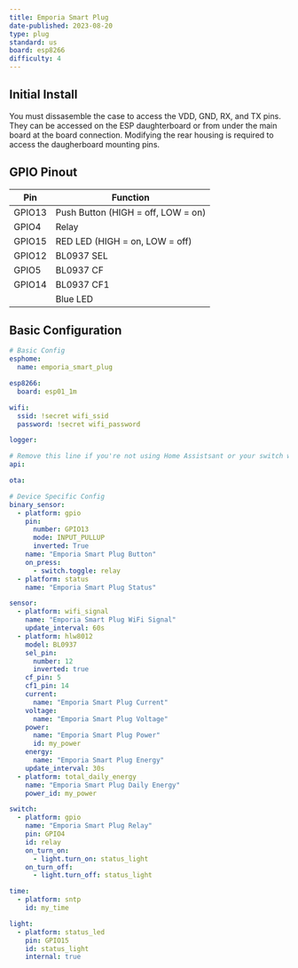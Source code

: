```yaml
---
title: Emporia Smart Plug
date-published: 2023-08-20
type: plug
standard: us
board: esp8266
difficulty: 4
---
```


## Initial Install

You must dissasemble the case to access the VDD, GND, RX, and TX pins. They can be accessed on the ESP daughterboard or
from under the main board at the board connection. Modifying the rear housing is required to access the daugherboard
mounting pins.

## GPIO Pinout

| Pin    | Function                           |
| ------ | ---------------------------------- |
| GPIO13 | Push Button (HIGH = off, LOW = on) |
| GPIO4  | Relay                              |
| GPIO15 | RED LED (HIGH = on, LOW = off)     |
| GPIO12 | BL0937 SEL                         |
| GPIO5  | BL0937 CF                          |
| GPIO14 | BL0937 CF1                         |
|        | Blue LED                           |

## Basic Configuration

```yaml
# Basic Config
esphome:
  name: emporia_smart_plug

esp8266:
  board: esp01_1m

wifi:
  ssid: !secret wifi_ssid
  password: !secret wifi_password

logger:

# Remove this line if you're not using Home Assistsant or your switch will restart every now and again
api:

ota:

# Device Specific Config
binary_sensor:
  - platform: gpio
    pin:
      number: GPIO13
      mode: INPUT_PULLUP
      inverted: True
    name: "Emporia Smart Plug Button"
    on_press:
      - switch.toggle: relay
  - platform: status
    name: "Emporia Smart Plug Status"

sensor:
  - platform: wifi_signal
    name: "Emporia Smart Plug WiFi Signal"
    update_interval: 60s
  - platform: hlw8012
    model: BL0937
    sel_pin:
      number: 12
      inverted: true
    cf_pin: 5
    cf1_pin: 14
    current:
      name: "Emporia Smart Plug Current"
    voltage:
      name: "Emporia Smart Plug Voltage"
    power:
      name: "Emporia Smart Plug Power"
      id: my_power
    energy:
      name: "Emporia Smart Plug Energy"
    update_interval: 30s
  - platform: total_daily_energy
    name: "Emporia Smart Plug Daily Energy"
    power_id: my_power

switch:
  - platform: gpio
    name: "Emporia Smart Plug Relay"
    pin: GPIO4
    id: relay
    on_turn_on:
      - light.turn_on: status_light
    on_turn_off:
      - light.turn_off: status_light

time:
  - platform: sntp
    id: my_time

light:
  - platform: status_led
    pin: GPIO15
    id: status_light
    internal: true
```
